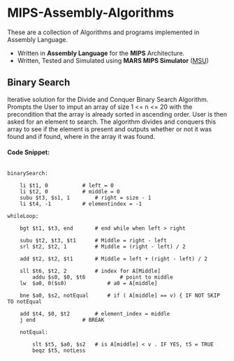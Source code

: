 # MIPS-Assembly-Algorithms

These are a collection of Algorithms and programs implemented in Assembly Language. 

- Written in **Assembly Language** for the **MIPS** Architecture.
- Written, Tested and Simulated using **MARS MIPS Simulator** ([MSU](http://courses.missouristate.edu/kenvollmar/mars/))

## Binary Search

Iterative solution for the Divide and Conquer Binary Search Algorithm. Prompts the User to imput an array of size 1 &lt;= n &lt;= 20 with the precondition that the array is already sorted in ascending order. User is then asked for an element to search. The algorithm divides and conquers this array to see if the element is present and outputs whether or not it was found and if found, where in the array it was found.
#### Code Snippet:

```assembly

binarySearch:
	
	li $t1, 0 			# left = 0
	li $t2, 0 			# middle = 0
	subu $t3, $s1, 1 		# right = size - 1 
	li $t4, -1 			# elementindex = -1
	
whileLoop: 

	bgt $t1, $t3, end 		# end while when left > right
	
	subu $t2, $t3, $t1 		# Middle = right - left
	srl $t2, $t2, 1 		# Middle = (right - left) / 2
	
	add $t2, $t2, $t1	 	# Middle = left + (right - left) / 2
	
	sll $t6, $t2, 2    		# index for A[Middle]
        addu $s0, $0, $t6       	# point to middle
	lw  $a0, 0($s0)         	# a0 = A[middle]
		
	bne $a0, $s2, notEqual 		# if ( A[middle] == v) { IF NOT SKIP TO notEqual
		
	add $t4, $0, $t2 		# element_index = middle
	j end 				# BREAK
	
	notEqual:
	
		slt $t5, $a0, $s2 	# is A[middle] < v . IF YES, t5 = TRUE
		beqz $t5, notLess

```
